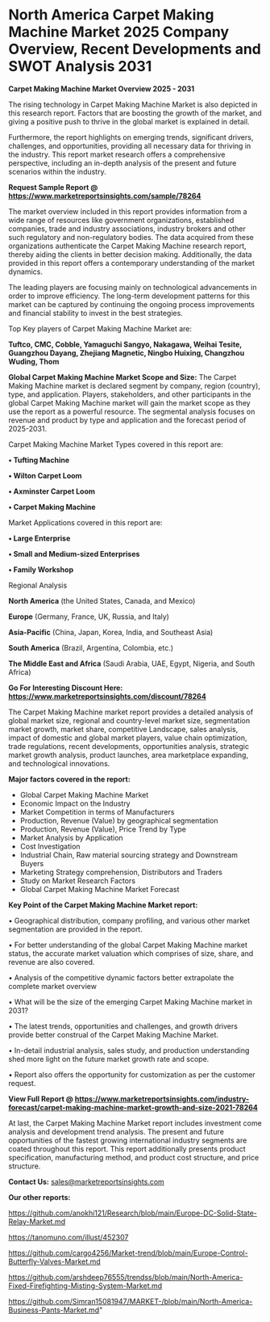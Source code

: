  # North America Carpet Making Machine Market 2025 Company Overview, Recent Developments and SWOT Analysis 2031

<Strong> Carpet Making Machine Market Overview 2025 - 2031</strong>

The rising technology in Carpet Making Machine Market is also depicted in this research report. Factors that are boosting the growth of the market, and giving a positive push to thrive in the global market is explained in detail.

Furthermore, the report highlights on emerging trends, significant drivers, challenges, and opportunities, providing all necessary data for thriving in the industry. This report market research offers a comprehensive perspective, including an in-depth analysis of the present and future scenarios within the industry.

<strong>Request Sample Report @ <a href=https://www.marketreportsinsights.com/sample/78264>https://www.marketreportsinsights.com/sample/78264</a></strong>

The market overview included in this report provides information from a wide range of resources like government organizations, established companies, trade and industry associations, industry brokers and other such regulatory and non-regulatory bodies. The data acquired from these organizations authenticate the Carpet Making Machine research report, thereby aiding the clients in better decision making. Additionally, the data provided in this report offers a contemporary understanding of the market dynamics.

The leading players are focusing mainly on technological advancements in order to improve efficiency. The long-term development patterns for this market can be captured by continuing the ongoing process improvements and financial stability to invest in the best strategies.

Top Key players of Carpet Making Machine Market are:

<strong>Tuftco, CMC, Cobble, Yamaguchi Sangyo, Nakagawa, Weihai Tesite, Guangzhou Dayang, Zhejiang Magnetic, Ningbo Huixing, Changzhou Wuding, Thom</strong>

<strong><b>Global Carpet Making Machine Market Scope and Size:</b></strong>
The Carpet Making Machine market is declared segment by company, region (country), type, and application. Players, stakeholders, and other participants in the global Carpet Making Machine market will gain the market scope as they use the report as a powerful resource. The segmental analysis focuses on revenue and product by type and application and the forecast period of 2025-2031.

Carpet Making Machine Market Types covered in this report are:

<strong>• Tufting Machine

• Wilton Carpet Loom

• Axminster Carpet Loom

• Carpet Making Machine</strong>

Market Applications covered in this report are:

<strong>• Large Enterprise

• Small and Medium-sized Enterprises

• Family Workshop</strong> 

Regional Analysis

<strong>North America</strong> (the United States, Canada, and Mexico)

<strong>Europe</strong> (Germany, France, UK, Russia, and Italy)

<strong>Asia-Pacific</strong> (China, Japan, Korea, India, and Southeast Asia)

<strong>South America</strong> (Brazil, Argentina, Colombia, etc.)

<strong>The Middle East and Africa</strong> (Saudi Arabia, UAE, Egypt, Nigeria, and South Africa)

<strong>Go For Interesting Discount Here: <a href=https://www.marketreportsinsights.com/discount/78264>https://www.marketreportsinsights.com/discount/78264</a></strong>

The Carpet Making Machine market report provides a detailed analysis of global market size, regional and country-level market size, segmentation market growth, market share, competitive Landscape, sales analysis, impact of domestic and global market players, value chain optimization, trade regulations, recent developments, opportunities analysis, strategic market growth analysis, product launches, area marketplace expanding, and technological innovations.

<strong><b>Major factors covered in the report:</b></strong>
<ul>
  <li>Global Carpet Making Machine Market </li>
  <li>Economic Impact on the Industry</li>
  <li>Market Competition in terms of Manufacturers</li>
  <li>Production, Revenue (Value) by geographical segmentation</li>
  <li>Production, Revenue (Value), Price Trend by Type</li>
  <li>Market Analysis by Application</li>
  <li>Cost Investigation</li>
  <li>Industrial Chain, Raw material sourcing strategy and Downstream Buyers</li>
  <li>Marketing Strategy comprehension, Distributors and Traders</li>
  <li>Study on Market Research Factors</li>
  <li>Global Carpet Making Machine Market Forecast</li>
</ul>

<strong><b>Key Point of the Carpet Making Machine Market report:</b></strong>

• Geographical distribution, company profiling, and various other market segmentation are provided in the report.

• For better understanding of the global Carpet Making Machine market status, the accurate market valuation which comprises of size, share, and revenue are also covered.

• Analysis of the competitive dynamic factors better extrapolate the complete market overview

• What will be the size of the emerging Carpet Making Machine market in 2031?

• The latest trends, opportunities and challenges, and growth drivers provide better construal of the Carpet Making Machine Market.

• In-detail industrial analysis, sales study, and production understanding shed more light on the future market growth rate and scope.

• Report also offers the opportunity for customization as per the customer request.

<strong><b>View Full Report @ <a href=https://www.marketreportsinsights.com/industry-forecast/carpet-making-machine-market-growth-and-size-2021-78264>https://www.marketreportsinsights.com/industry-forecast/carpet-making-machine-market-growth-and-size-2021-78264</a></b></strong>


At last, the Carpet Making Machine Market report includes investment come analysis and development trend analysis. The present and future opportunities of the fastest growing international industry segments are coated throughout this report. This report additionally presents product specification, manufacturing method, and product cost structure, and price structure.

<strong>Contact Us:</strong>
sales@marketreportsinsights.com

<strong>Our other reports:</strong>

<a href=https://github.com/anokhi121/Research/blob/main/Europe-DC-Solid-State-Relay-Market.md>https://github.com/anokhi121/Research/blob/main/Europe-DC-Solid-State-Relay-Market.md</a>

<a href=https://tanomuno.com/illust/452307>https://tanomuno.com/illust/452307</a>

<a href=https://github.com/cargo4256/Market-trend/blob/main/Europe-Control-Butterfly-Valves-Market.md>https://github.com/cargo4256/Market-trend/blob/main/Europe-Control-Butterfly-Valves-Market.md</a>

<a href=https://github.com/arshdeep76555/trendss/blob/main/North-America-Fixed-Firefighting-Misting-System-Market.md>https://github.com/arshdeep76555/trendss/blob/main/North-America-Fixed-Firefighting-Misting-System-Market.md</a>

<a href=https://github.com/Simran15081947/MARKET-/blob/main/North-America-Business-Pants-Market.md>https://github.com/Simran15081947/MARKET-/blob/main/North-America-Business-Pants-Market.md</a>"
